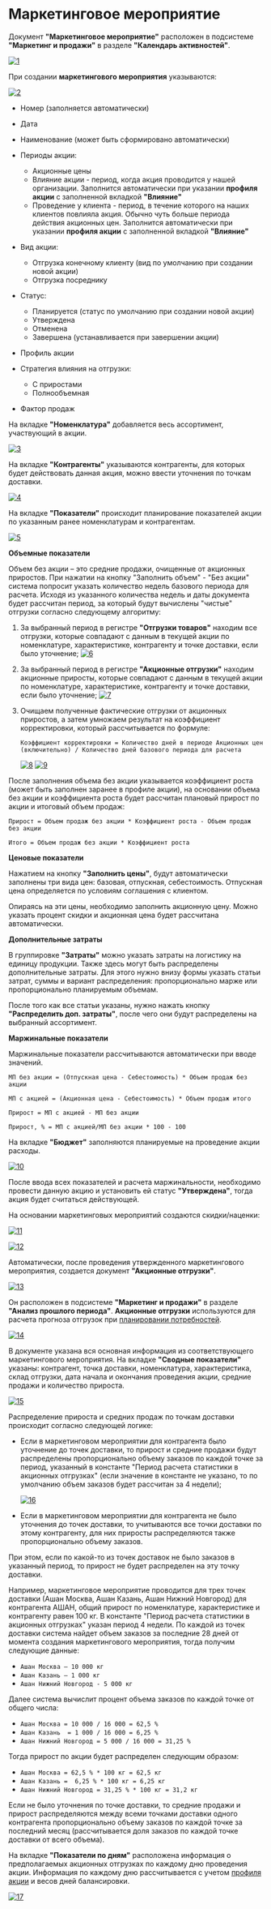 # Маркетинговое мероприятие

Документ **"Маркетинговое мероприятие"** расположен в подсистеме **"Маркетинг и продажи"** в разделе **"Календарь активностей"**.

[![1][1]][1]

При создании **маркетингового мероприятия** указываются:

[![2][2]][2]

- Номер (заполняется автоматически)
- Дата
- Наименование (может быть сформировано автоматически)
- Периоды акции:
    - Акционные цены
    - Влияние акции - период, когда акция проводится у нашей организации. Заполнится автоматически при указании **профиля акции** с заполненной вкладкой **"Влияние"**
    - Проведение у клиента - период, в течение которого на наших клиентов повлияла акция. Обычно чуть больше периода действия акционных цен. Заполнится автоматически при указании **профиля акции** с заполненной вкладкой **"Влияние"**

- Вид акции:

    - Отгрузка конечному клиенту (вид по умолчанию при создании новой акции)
    - Отгрузка посреднику

- Статус:

    - Планируется (статус по умолчанию при создании новой акции)
    - Утверждена
    - Отменена
    - Завершена (устанавливается при завершении акции)

- Профиль акции
- Стратегия влияния на отгрузки:

    - С приростами
    - Полнообъемная

- Фактор продаж


На вкладке **"Номенклатура"** добавляется весь ассортимент, участвующий в акции.

[![3][3]][3]

На вкладке **"Контрагенты"** указываются контрагенты, для которых будет действовать данная акция, можно ввести уточнения по точкам доставки.

[![4][4]][4]

На вкладке **"Показатели"** происходит планирование показателей акции по указанным ранее номенклатурам и контрагентам.

[![5][5]][5]

**Объемные показатели**

Объем без акции – это средние продажи, очищенные от акционных приростов. При нажатии на кнопку "Заполнить объем" - "Без акции" система попросит указать количество недель базового периода для расчета. Исходя из указанного количества недель и даты документа будет рассчитан период, за который будут вычислены "чистые" отгрузки согласно следующему алгоритму:

1. За выбранный период в регистре **"Отгрузки товаров"** находим все отгрузки, которые совпадают с данным в текущей акции по номенклатуре, характеристике, контрагенту и точке доставки, если было уточнение;
[![6][6]][6]

2. За выбранный период в регистре **"Акционные отгрузки"** находим акционные приросты, которые совпадают с данным в текущей акции по номенклатуре, характеристике, контрагенту и точке доставки, если было уточнение;
[![7][7]][7]

3. Очищаем полученные фактические отгрузки от акционных приростов, а затем умножаем результат на коэффициент корректировки, который рассчитывается по формуле:

    `Коэффициент корректировки = Количество дней в периоде Акционных цен (включительно) / Количество дней базового периода для расчета` 

    [![8][8]][8]
    [![9][9]][9]

После заполнения объема без акции указывается коэффициент роста (может быть заполнен заранее в профиле акции), на основании объема без акции и коэффициента роста будет рассчитан плановый прирост по акции и итоговый объем продаж:

`Прирост = Объем продаж без акции * Коэффициент роста - Объем продаж без акции`

`Итого = Объем продаж без акции * Коэффициент роста`

**Ценовые показатели**

Нажатием на кнопку **"Заполнить цены"**, будут автоматически заполнены три вида цен: базовая, отпускная, себестоимость. Отпускная цена определяется по условиям соглашения с клиентом.

Опираясь на эти цены, необходимо заполнить акционную цену. Можно указать процент скидки и акционная цена будет рассчитана автоматически.

**Дополнительные затраты**

В группировке **"Затраты"** можно указать затраты на логистику на единицу продукции. Также здесь могут быть распределены дополнительные затраты. Для этого нужно внизу формы указать статьи затрат, суммы и вариант распределения: пропорционально марже или пропорционально планируемым объемам.

После того как все статьи указаны, нужно нажать кнопку **"Распределить доп. затраты"**, после чего они будут распределены на выбранный ассортимент.

**Маржинальные показатели**

Маржинальные показатели рассчитываются автоматически при вводе значений.

`МП без акции = (Отпускная цена - Себестоимость) * Объем продаж без акции`

`МП с акцией = (Акционная цена - Себестоимость) * Объем продаж итого`

`Прирост = МП с акцией - МП без акции`

`Прирост, % = МП с акцией/МП без акции * 100 - 100`


На вкладке **"Бюджет"** заполняются планируемые на проведение акции расходы.

[![10][10]][10]

После ввода всех показателей и расчета маржинальности, необходимо провести данную акцию и установить ей статус **"Утверждена"**, тогда акция будет считаться действующей.

На основании маркетинговых мероприятий создаются скидки/наценки:

[![11][11]][11]

[![12][12]][12]

Автоматически, после проведения утвержденного маркетингового мероприятия, создается документ **"Акционные отгрузки"**. 

[![13][13]][13]

Он расположен в подсистеме **"Маркетинг и продажи"** в разделе **"Анализ прошлого периода"**. **Акционные отгрузки** используются для расчета прогноза отгрузок при [планировании потребностей](../SCP/ShipmentRequirementsPlanning/NeedsPlanning.md).

[![14][14]][14]

В документе указана вся основная информация из соответствующего маркетингового мероприятия. На вкладке **"Сводные показатели"** указаны: контрагент, точка доставки, номенклатура, характеристика, склад отгрузки, дата начала и окончания проведения акции, средние продажи и количество прироста. 

[![15][15]][15]

Распределение прироста и средних продаж по точкам доставки происходит согласно следующей логике:

* Если в маркетинговом мероприятии для контрагента было уточнение до точек доставки, то прирост и средние продажи будут распределены пропорционально объему заказов по каждой точке за период, указанный в константе "Период расчета статистики в акционных отгрузках" (если значение в константе не указано, то по умолчанию объем заказов будет рассчитан за 4 недели);

    [![16][16]][16]

* Если в маркетинговом мероприятии для контрагента не было уточнения до точек доставки, то учитываются все точки доставки по этому контрагенту, для них приросты распределяются также пропорционально объему заказов.

При этом, если по какой-то из точек доставок не было заказов в указанный период, то прирост не будет распределен на эту точку доставки.

Например, маркетинговое мероприятие проводится для трех точек доставки (Ашан Москва, Ашан Казань, Ашан Нижний Новгород) для контрагента АШАН, общий прирост по номенклатуре, характеристике и контрагенту равен 100 кг. В константе "Период расчета статистики в акционных отгрузках" указан период 4 недели. По каждой из точек доставки система найдет объем заказов за последние 28 дней от момента создания маркетингового мероприятия, тогда получим следующие данные:

*	`Ашан Москва – 10 000 кг`
*	`Ашан Казань – 1 000 кг`
*	`Ашан Нижний Новгород - 5 000 кг`

Далее система вычислит процент объема заказов по каждой точке от общего числа:

*	`Ашан Москва = 10 000 / 16 000 = 62,5 %`
*	`Ашан Казань  = 1 000 / 16 000 = 6,25 %`
*	`Ашан Нижний Новгород = 5 000 / 16 000 = 31,25 %`

Тогда прирост по акции будет распределен следующим образом:

*   `Ашан Москва = 62,5 % * 100 кг = 62,5 кг`
*	`Ашан Казань =  6,25 % * 100 кг = 6,25 кг`
*	`Ашан Нижний Новгород = 31,25 % * 100 кг = 31,2 кг`

Если не было уточнения по точке доставки, то средние продажи и прирост распределяются между всеми точками доставки одного контрагента пропорционально объему заказов по каждой точке за последний месяц (рассчитывается доля заказов по каждой точке доставки от всего объема). 

На вкладке **"Показатели по дням"** расположена информация о предполагаемых акционных отгрузках по каждому дню проведения акции. Информация по каждому дню рассчитывается с учетом [профиля акции](../Marketing/MarketingEventProfiles.md) и весов дней балансировки. 

[![17][17]][17]

[1]: MarketingEvent.assets/1.png
[2]: MarketingEvent.assets/2.png
[3]: MarketingEvent.assets/3.png
[4]: MarketingEvent.assets/4.png
[5]: MarketingEvent.assets/5.png
[6]: MarketingEvent.assets/6.png
[7]: MarketingEvent.assets/7.png
[8]: MarketingEvent.assets/8.png
[9]: MarketingEvent.assets/9.png
[10]: MarketingEvent.assets/10.png
[11]: MarketingEvent.assets/11.png
[12]: MarketingEvent.assets/12.png
[13]: MarketingEvent.assets/13.png
[14]: MarketingEvent.assets/14.png
[15]: MarketingEvent.assets/15.png
[16]: MarketingEvent.assets/16.png
[17]: MarketingEvent.assets/17.png